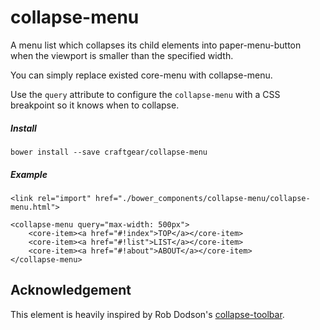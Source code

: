 collapse-menu
=============

A menu list which collapses its child elements into paper-menu-button when the viewport is smaller than the specified width.

You can simply replace existed core-menu with collapse-menu.

Use the `query` attribute to configure the `collapse-menu` with a CSS breakpoint so it knows when to collapse.

##### Install
```
bower install --save craftgear/collapse-menu
```

##### Example

    <link rel="import" href="./bower_components/collapse-menu/collapse-menu.html">

    <collapse-menu query="max-width: 500px">
        <core-item><a href="#!index">TOP</a></core-item>
        <core-item><a href="#!list">LIST</a></core-item>
        <core-item><a href="#!about">ABOUT</a></core-item>
    </collapse-menu>

## Acknowledgement
This element is heavily inspired by Rob Dodson's [collapse-toolbar](https://github.com/robdodson/collapse-toolbar).


    
